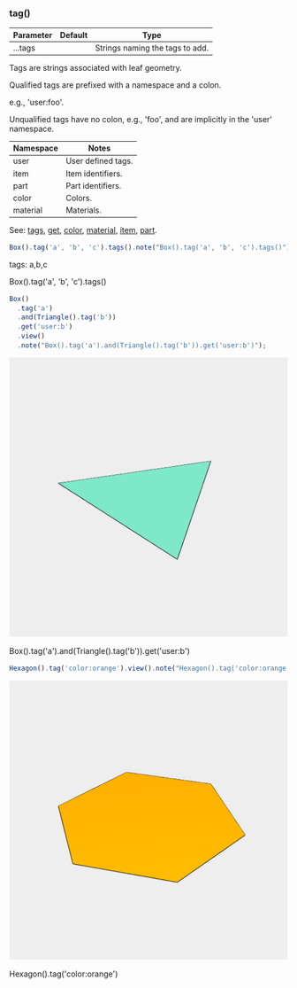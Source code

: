 ### tag()
Parameter|Default|Type
---|---|---
...tags||Strings naming the tags to add.

Tags are strings associated with leaf geometry.

Qualified tags are prefixed with a namespace and a colon.

e.g., 'user:foo'.

Unqualified tags have no colon, e.g., 'foo', and are implicitly in the 'user' namespace.

Namespace|Notes
---|---
user|User defined tags.
item|Item identifiers.
part|Part identifiers.
color|Colors.
material|Materials.

See: [tags](../../nb/api/tags.nb), [get](#https://raw.githubusercontent.com/jsxcad/JSxCAD/master/nb/api/get.nb), [color](#https://raw.githubusercontent.com/jsxcad/JSxCAD/master/nb/api/color.nb), [material](#https://raw.githubusercontent.com/jsxcad/JSxCAD/master/nb/api/material.nb), [item](#https://raw.githubusercontent.com/jsxcad/JSxCAD/master/nb/api/item.nb), [part](#https://raw.githubusercontent.com/jsxcad/JSxCAD/master/nb/api/part.md).

```JavaScript
Box().tag('a', 'b', 'c').tags().note("Box().tag('a', 'b', 'c').tags()");
```

tags: a,b,c

Box().tag('a', 'b', 'c').tags()

```JavaScript
Box()
  .tag('a')
  .and(Triangle().tag('b'))
  .get('user:b')
  .view()
  .note("Box().tag('a').and(Triangle().tag('b')).get('user:b')");
```

![Image](tag.md.0.png)

Box().tag('a').and(Triangle().tag('b')).get('user:b')

```JavaScript
Hexagon().tag('color:orange').view().note("Hexagon().tag('color:orange')");
```

![Image](tag.md.1.png)

Hexagon().tag('color:orange')
